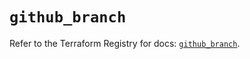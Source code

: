 # `github_branch`

Refer to the Terraform Registry for docs: [`github_branch`](https://registry.terraform.io/providers/integrations/github/6.7.1/docs/resources/branch).

